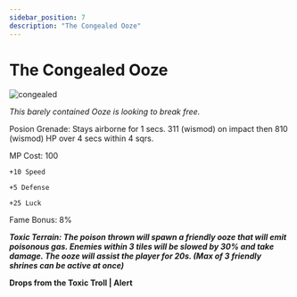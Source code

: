 ```yaml
---
sidebar_position: 7
description: "The Congealed Ooze"
---
```


# The Congealed Ooze

![congealed](https://vwiki.valorserver.com/api/item/picture/the%20congealed%20ooze)

<i>This barely contained Ooze is looking to break free.</i>

Posion Grenade: Stays airborne for 1 secs. 311 (wismod) on impact then 810 (wismod) HP over 4 secs within 4 sqrs. 

MP Cost: 100

    +10 Speed
    
    +5 Defense
    
    +25 Luck

Fame Bonus: 8%

***Toxic Terrain: The poison thrown will spawn a friendly ooze that will emit poisonous gas. Enemies within 3 tiles will be slowed by 30% and take damage. The ooze will assist the player for 20s. (Max of 3 friendly shrines can be active at once)***

**Drops from the Toxic Troll | Alert**
